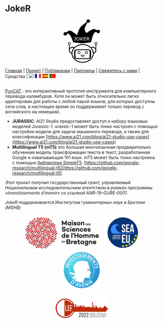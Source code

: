 # JokeR
<p align="center">
  <img src="../img/Joker.png" width="120" height="142">
</p>

 [Главная](index) | [Проект](project) | [Публикации](publications) | [Партнеры](partners) | [Свяжитесь с нами](contact) | Средства | [<img src="../img/drapeau EN.png" width="20">](https://lepocci.github.io/joker-/EN/index) [<img src="../img/drapeau FR.png" width="20">](https://lepocci.github.io/joker-/FR/index)  [<img src="../img/drapeau ES.png" width="20">](https://lepocci.github.io/joker-/EN/index)  [<img src="../img/drapeau PT.png" width="20">](https://lepocci.github.io/joker-/EN/index)
<br>

<br> [PunCAT](https://github.com/OFAI/PunCAT) : это интерактивный прототип инструмента для компьютерного перевода каламбуров. Хотя он может быть относительно легко адаптирован для работы с любой парой языков, для которых доступны сети слов, в настоящее время он поддерживает только перевод с английского на немецкий.

* **JURASSIC**: AI21 Studio предоставляет доступ к набору языковых моделей Jurassic-1. urassic-1 может быть тонко настроен с помощью настройки модели для задачи машинного перевода, а также для классификации  [https://www.ai21.com/blog/ai21-studio-use-cases](https://www.ai21.com/blog/ai21-studio-use-cases)
* **Multilingual T5 (mT5)**   это большая многоязычная предварительно обученная модель трансформации текста в текст, разработанная Google и охватывающая 101 язык. mT5 может быть тонко настроена с помощью [библиотеки SimpleT5](https://github.com/Shivanandroy/simpleT5/). [https://github.com/google-research/multilingual-t5](https://github.com/google-research/multilingual-t5)

<p>
<em>Этот проект получил государственный грант, управляемый Национальным исследовательским агентством в рамках программы «Investissements d'avenir» со ссылкой ANR-19-GURE-0001.</em>
</p>
<p>
<em>JokeR поддерживается Институтом гуманитарных наук в Бретани (MSHB)</em>
</p>
<div align="center">
  <a href="https://www.mshb.fr"><img src="../img/MSHB.jpg" height="120"></a>
  <a href="https://sea-eu.org/?lang=fr"><img src="../img/SEA-EU.png" height="120"></a>
  <a href="https://www.gouvernement.fr/le-programme-d-investissements-d-avenir"><img src="../img/Investissement avenir.jpeg" height="120"></a>
</div>
<br />
<div align="center">
  <a href="https://clef2022.clef-initiative.eu/index.php"><img src="../img/CLEF2022.png" height="90"></a> 
</div>
